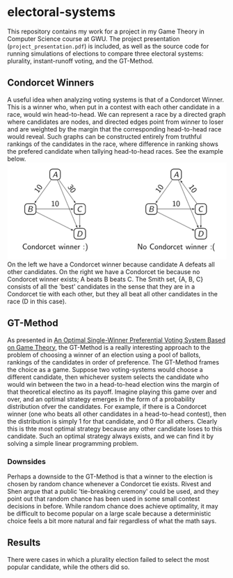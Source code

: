 # electoral-systems

This repository contains my work for a project in my Game Theory in Computer Science course at GWU. The project presentation (`project_presentation.pdf`) is included, as well as the source code for running simulations of elections to compare three electoral systems: plurality, instant-runoff voting, and the GT-Method. 

## Condorcet Winners
A useful idea when analyzing voting systems is that of a Condorcet Winner. This is a winner who, when put in a contest with each other candidate in a race, would win head-to-head. We can represent a race by a directed graph where candidates are nodes, and directed edges point from winner to loser and are weighted by the margin that the corresponding head-to-head race would reveal. Such graphs can be constructed entirely from truthful rankings of the candidates in the race, where difference in ranking shows the prefered candidate when tallying head-to-head races. See the example below. 
![img](condorcetwinner.png)
On the left we have a Condorcet winner because candidate A defeats all other candidates. On the right we have a Condorcet tie because no Condorcet winner exists; A beats B beats C. The Smith set, {A, B, C} consists of all the 'best' candidates in the sense that they are in a Condorcet tie with each other, but they all beat all other candidates in the race (D in this case).

## GT-Method
As presented in [An Optimal Single-Winner Preferential Voting System Based on
Game Theory](https://www.stat.uchicago.edu/~lekheng/meetings/mathofranking/ref/rivest.pdf), the GT-Method is a really interesting approach to the problem of choosing a winner of an election using a pool of ballots, rankings of the candidates in order of preference. The GT-Method frames the choice as a game. Suppose two voting-systems would choose a different candidate, then whichever system selects the candidate who would win between the two in a head-to-head election wins the margin of that theoretical electino as its payoff. Imagine playing this game over and over, and an optimal strategy emerges in the form of a probability distribution ofver the candidates. For example, if there is a Condorcet winner (one who beats all other candidates in a head-to-head contest), then the distribution is simply 1 for that candidate, and 0 ffor all others. Clearly this is thte most optimal strategy because any other candidate loses to this candidate. Such an optimal strategy always exists, and we can find it by solving a simple linear programming problem.
### Downsides
Perhaps a downside to the GT-Method is that a winner to the election is chosen by random chance whenever a Condorcet tie exists. Rivest and Shen argue that a public 'tie-breaking ceremony' could be used, and they point out that random chance has been used in some small contest decisions in before. While random chance does achieve optimality, it may be difficult to become popular on a large scale because a deterministic choice feels a bit more natural and fair regardless of what the math says.

## Results
There were cases in which a plurality election failed to select the most popular candidate, while the others did so.
